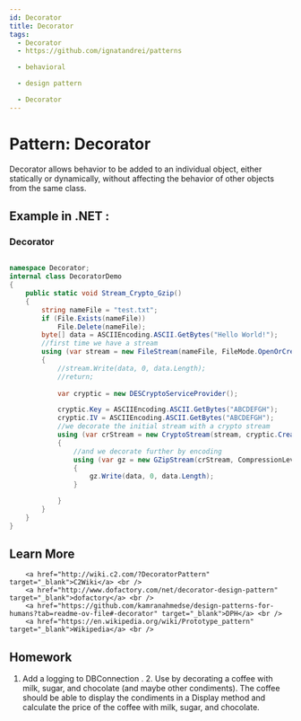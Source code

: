 ```yaml
---
id: Decorator
title: Decorator
tags:
  - Decorator
  - https://github.com/ignatandrei/patterns

  - behavioral

  - design pattern

  - Decorator
---
```


# Pattern:  Decorator

Decorator allows behavior to be added to an individual object, either statically or dynamically, without affecting the behavior of other objects from the same class.

## Example in .NET : 


###  Decorator
```csharp showLineNumbers title="Decorator example for Pattern Decorator"

namespace Decorator;
internal class DecoratorDemo
{
    public static void Stream_Crypto_Gzip()
    {
        string nameFile = "test.txt";
        if (File.Exists(nameFile))
            File.Delete(nameFile);
        byte[] data = ASCIIEncoding.ASCII.GetBytes("Hello World!");
        //first time we have a stream
        using (var stream = new FileStream(nameFile, FileMode.OpenOrCreate, FileAccess.Write))
        {
            //stream.Write(data, 0, data.Length);
            //return;
            
            var cryptic = new DESCryptoServiceProvider();

            cryptic.Key = ASCIIEncoding.ASCII.GetBytes("ABCDEFGH");
            cryptic.IV = ASCIIEncoding.ASCII.GetBytes("ABCDEFGH");
            //we decorate the initial stream with a crypto stream
            using (var crStream = new CryptoStream(stream, cryptic.CreateEncryptor(), CryptoStreamMode.Write))
            {
                //and we decorate further by encoding
                using (var gz = new GZipStream(crStream, CompressionLevel.Optimal))
                {
                    gz.Write(data, 0, data.Length);
                }

            }
        }
    }
}

```


## Learn More

        <a href="http://wiki.c2.com/?DecoratorPattern" target="_blank">C2Wiki</a> <br />
        <a href="http://www.dofactory.com/net/decorator-design-pattern" target="_blank">dofactory</a> <br />
        <a href="https://github.com/kamranahmedse/design-patterns-for-humans?tab=readme-ov-file#-decorator" target="_blank">DPH</a> <br />
        <a href="https://en.wikipedia.org/wiki/Prototype_pattern" target="_blank">Wikipedia</a> <br />

## Homework

1. Add a logging to DBConnection . 2. Use by decorating a coffee with milk, sugar, and chocolate (and maybe other condiments). The coffee should be able to display the condiments in a Display method and calculate the price of the coffee with milk, sugar, and chocolate.


